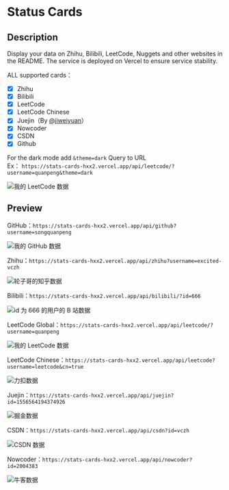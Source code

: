# Status Cards
## Description 
Display your data on Zhihu, Bilibili, LeetCode, Nuggets and other websites in the README. The service is deployed on Vercel to ensure service stability.

ALL supported cards：
- [x] Zhihu
- [x] Bilibili
- [x] LeetCode
- [x] LeetCode Chinese
- [x] Juejin（By [@jiweiyuan](https://github.com/jiweiyuan)）
- [x] Nowcoder
- [x] CSDN
- [x] Github

For the dark mode add `&theme=dark` Query to URL<br>Ex：
`https://stats-cards-hxx2.vercel.app/api/leetcode/?username=quanpeng&theme=dark`

![我的 LeetCode 数据](https://stats-cards-hxx2.vercel.app/api/leetcode/?username=quanpeng&theme=dark)


## Preview
GitHub：`https://stats-cards-hxx2.vercel.app/api/github?username=songquanpeng`

![我的 GitHub 数据](https://stats-cards-hxx2.vercel.app/api/github?username=songquanpeng)

Zhihu：`https://stats-cards-hxx2.vercel.app/api/zhihu?username=excited-vczh`

![轮子哥的知乎数据](https://stats-cards-hxx2.vercel.app/api/zhihu?username=excited-vczh)

Bilibili：`https://stats-cards-hxx2.vercel.app/api/bilibili/?id=666`

![id 为 666 的用户的 B 站数据](https://stats-cards-hxx2.vercel.app/api/bilibili/?id=666)

LeetCode Global：`https://stats-cards-hxx2.vercel.app/api/leetcode/?username=quanpeng`

![我的 LeetCode 数据](https://stats-cards-hxx2.vercel.app/api/leetcode/?username=quanpeng)

LeetCode Chinese：`https://stats-cards-hxx2.vercel.app/api/leetcode?username=leetcode&cn=true`

![力扣数据](https://stats-cards-hxx2.vercel.app/api/leetcode?username=leetcode&cn=true)

Juejin：`https://stats-cards-hxx2.vercel.app/api/juejin?id=1556564194374926`

![掘金数据](https://stats-cards-hxx2.vercel.app/api/juejin?id=1556564194374926)

CSDN：`https://stats-cards-hxx2.vercel.app/api/csdn?id=vczh`

![CSDN 数据](https://stats-cards-hxx2.vercel.app/api/csdn?id=vczh)

Nowcoder：`https://stats-cards-hxx2.vercel.app/api/nowcoder?id=2004383`

![牛客数据](https://stats-cards-hxx2.vercel.app/api/nowcoder?id=2004383)


